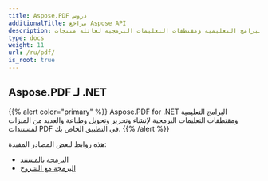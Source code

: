 ```yaml
---
title: Aspose.PDF دروس
additionalTitle: مراجع Aspose API
description: البرامج التعليمية ومقتطفات التعليمات البرمجية لعائلة منتجات Aspose.PDF. يتضمن دروسًا أساسية ومتقدمة حول استخدام Aspose.PDF.
type: docs
weight: 11
url: /ru/pdf/
is_root: true
---
```


## Aspose.PDF لـ .NET
{{% alert color="primary" %}}
Aspose.PDF for .NET البرامج التعليمية ومقتطفات التعليمات البرمجية لإنشاء وتحرير وتحويل وطباعة والعديد من الميزات لمستندات PDF في التطبيق الخاص بك. 
{{% /alert %}}

هذه روابط لبعض المصادر المفيدة:
- [البرمجة بالمستند](./net/programming-with-document/)
- [البرمجة مع الشروح](./net/annotations/)
 

